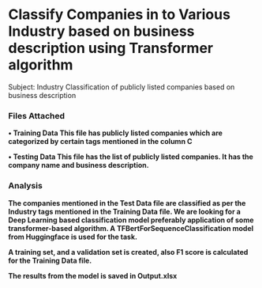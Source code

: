 # Classify Companies in to Various Industry based on business description using Transformer algorithm

Subject: Industry Classification of publicly listed companies based on business description


### Files Attached <b>
• Training Data
This file has publicly listed companies which are categorized by certain tags mentioned in the column C <b>
  
• Testing Data
This file has the list of publicly listed companies. It has the company name and business description.


### Analysis
The companies mentioned in the Test Data file are classified as per the Industry tags mentioned in the Training Data file. 
We are looking for a Deep Learning based classification model preferably application of some
transformer-based algorithm.
A TFBertForSequenceClassification model from Huggingface is used for the task.  

A training set, and a validation set is created, also F1 score is calculated for the Training Data file.

The results from the model is saved in Output.xlsx
